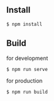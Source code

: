
## Install

```bash
$ npm install
```

## Build

for development
```bash
$ npm run serve
```

for production
```bash
$ npm run build
```